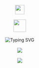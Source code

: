 <p align="center">
    <img src="https://github.com/qingy2019/qingy2019/assets/66195939/ed69746c-d1cf-483f-af7a-7a5fd0b727bb" height=30>
    <br></br>
    <img src="https://github.com/qingy2019/qingy2019/assets/66195939/e17d5f07-785b-4d8f-a974-9da84f0f741c" height=40 width=40>
    <br></br>
    <img src="https://readme-typing-svg.demolab.com?font=JetBrains+Mono&size=30&pause=200&color=00A7F4&background=FF000000&center=true&vCenter=true&random=false&width=500&lines=LeetCoder;Android+Developer;iOS+Developer;Competitive+Programmer;C%2B%2B%2FJava%2FPython%2FKotlin" alt="Typing SVG" />
    <br></br>
    <img src="https://leetcard.jacoblin.cool/Z3ROsum?theme=light&font=K2D&ext=contest">
    <br></br>
    <img src="https://go-skill-icons.vercel.app/api/icons?i=kotlin,java,js,cpp,python,swift,html,css,arduino,leetcode,androidstudio,idea,pycharm,clion,vscode,replit,eclipse,sublime,apple,aws,anaconda,desmos,miro,raspberrypi,edge,github,githubactions,git,firebase,mongodb,matplotlib,flask,gradle,stackoverflow&perline=9">
</p>
